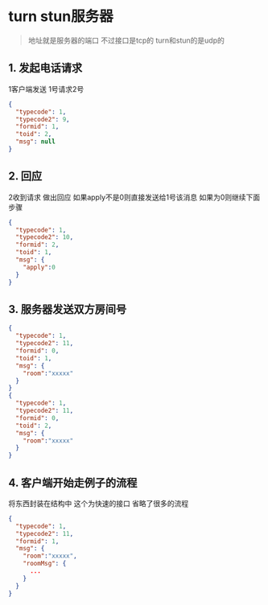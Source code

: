 # turn stun服务器
> 地址就是服务器的端口 不过接口是tcp的 turn和stun的是udp的

## 1. 发起电话请求

1客户端发送 1号请求2号
```json
{
  "typecode": 1,
  "typecode2": 9,
  "formid": 1,
  "toid": 2,
  "msg": null
}
```

## 2. 回应
2收到请求 做出回应 如果apply不是0则直接发送给1号该消息 如果为0则继续下面步骤
```json
{
  "typecode": 1,
  "typecode2": 10,
  "formid": 2,
  "toid": 1,
  "msg": {
    "apply":0
  }
}
```

## 3. 服务器发送双方房间号
```json
{
  "typecode": 1,
  "typecode2": 11,
  "formid": 0,
  "toid": 1,
  "msg": {
    "room":"xxxxx"
  }
}
{
  "typecode": 1,
  "typecode2": 11,
  "formid": 0,
  "toid": 2,
  "msg": {
    "room":"xxxxx"
  }
}
```
## 4. 客户端开始走例子的流程
将东西封装在结构中 这个为快速的接口 省略了很多的流程
```json
{
  "typecode": 1,
  "typecode2": 11,
  "formid": 1,
  "msg": {
    "room":"xxxxx",
    "roomMsg": {
      ...
    }
  }
}
```